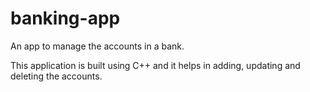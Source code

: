 # banking-app
 An app to manage the accounts in a bank.
 
 This application is built using C++ and it helps in adding, updating and deleting the accounts.
